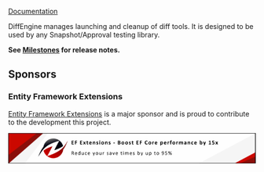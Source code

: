 <!--
GENERATED FILE - DO NOT EDIT
This file was generated by [MarkdownSnippets](https://github.com/SimonCropp/MarkdownSnippets).
Source File: /src/nuget.source.md
To change this file edit the source file and then run MarkdownSnippets.
-->

[Documentation](https://github.com/VerifyTests/DiffEngine)

DiffEngine manages launching and cleanup of diff tools. It is designed to be used by any Snapshot/Approval testing library.<!-- singleLineInclude: intro. path: /docs/mdsource/intro.include.md -->

**See [Milestones](https://github.com/VerifyTests/DiffEngine/milestones?state=closed) for release notes.**


## Sponsors


### Entity Framework Extensions<!-- include: zzz. path: /docs/mdsource/zzz.include.md -->

[Entity Framework Extensions](https://entityframework-extensions.net/?utm_source=simoncropp&utm_medium=DiffEngine) is a major sponsor and is proud to contribute to the development this project.

[![Entity Framework Extensions](https://raw.githubusercontent.com/VerifyTests/DiffEngine/refs/heads/main/docs/zzz.png)](https://entityframework-extensions.net/?utm_source=simoncropp&utm_medium=DiffEngine)<!-- endInclude -->
